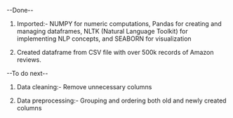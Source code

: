 --Done--

1. Imported:-
            NUMPY for numeric computations,
            Pandas for creating and managing dataframes, 
            NLTK (Natural Language Toolkit) for implementing NLP concepts, and 
            SEABORN for visualization


2. Created dataframe from CSV file with over 500k records of Amazon reviews.


--To do next--

1. Data cleaning:-
            Remove unnecessary columns

2. Data preprocessing:-
            Grouping and ordering both old and newly created columns     